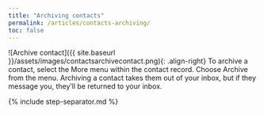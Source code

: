 ```yaml
---
title: "Archiving contacts"
permalink: /articles/contacts-archiving/
toc: false
---
```


![Archive contact]({{ site.baseurl }}/assets/images/contactsarchivecontact.png){: .align-right} To archive a contact, select the More menu within the contact record. Choose Archive from the menu. Archiving a contact takes them out of your inbox, but if they message you, they’ll be returned to your inbox.

{% include step-separator.md %}
